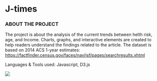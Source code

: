 # J-times

### ABOUT THE PROJECT

The project is about the analysis of the current trends between helth risk, age, and Income. Charts, graphs, and interactive elements are created to help readers understand the findings related to the article.
The dataset is based on 2014 ACS 1-year estimates: https://factfinder.census.gov/faces/nav/jsf/pages/searchresults.xhtml

Languages & Tools used: Javascript, D3.js

![]([https://github.com/Your_Repository_Name/Your_GIF_Name.gif](https://github.com/jwoh1323/J-times/blob/2366bef48dc0ff9a09d3caf46c6ad9aab6d5c240/pro1.gif)https://github.com/jwoh1323/J-times/blob/2366bef48dc0ff9a09d3caf46c6ad9aab6d5c240/pro1.gif)
